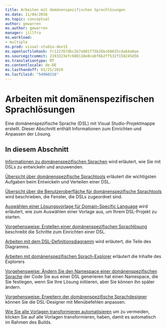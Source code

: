 ```yaml
---
title: Arbeiten mit domänenspezifischen Sprachlösungen
ms.date: 11/04/2016
ms.topic: conceptual
author: gewarren
ms.author: gewarren
manager: jillfra
ms.workload:
- multiple
ms.prod: visual-studio-dev15
ms.openlocfilehash: fc122767dbc2b7a901f75b26bcb8635cda64a0ae
ms.sourcegitcommit: 2193323efc608118e0ce6f6b2ff532f158245d56
ms.translationtype: MT
ms.contentlocale: de-DE
ms.lasthandoff: 01/25/2019
ms.locfileid: "54960216"
---
```

# <a name="working-with-domain-specific-language-solutions"></a>Arbeiten mit domänenspezifischen Sprachlösungen
Eine domänenspezifische Sprache (DSL) mit Visual Studio-Projektmappe erstellt. Dieser Abschnitt enthält Informationen zum Einrichten und Anpassen der Lösung.

## <a name="in-this-section"></a>In diesem Abschnitt
 [Informationen zu domänenspezifischen Sprachen](../modeling/about-domain-specific-languages.md) wird erläutert, wie Sie mit DSLs zu entwickeln und anzuwenden.

 [Übersicht über domänenspezifische Sprachtools](../modeling/overview-of-domain-specific-language-tools.md) erläutert die wichtigsten Aufgaben beim Entwickeln und Verteilen einer DSL.

 [Übersicht über die Benutzeroberfläche für domänenspezifische Sprachtools](../modeling/overview-of-the-domain-specific-language-tools-user-interface.md) wird beschrieben, die Fenster, die DSLs zugeordnet sind.

 [Auswählen einer Lösungsvorlage für Domain-Specific Language](../modeling/choosing-a-domain-specific-language-solution-template.md) wird erläutert, wie zum Auswählen einer Vorlage aus, um Ihrem DSL-Projekt zu starten.

 [Vorgehensweise: Erstellen einer domänenspezifischen Sprachlösung](../modeling/how-to-create-a-domain-specific-language-solution.md) beschreibt die Schritte zum Einrichten einer DSL.

 [Arbeiten mit dem DSL-Definitionsdiagramm](../modeling/working-with-the-dsl-definition-diagram.md) wird erläutert, die Teile des Diagramms.

 [Arbeiten mit domänenspezifischen Sprach-Explorer](../modeling/working-with-the-domain-specific-language-explorer.md) erläutert die Inhalte des Explorers

 [Vorgehensweise: Ändern Sie den Namespace einer domänenspezifischen Sprache](../modeling/how-to-change-the-namespace-of-a-domain-specific-language.md) der Code Sie aus einer DSL generieren hat einen Namespace, die Sie festlegen, wenn Sie Ihre Lösung initiieren, aber Sie können ihn später ändern.

 [Vorgehensweise: Erweitern der domänenspezifische Sprachdesigner](../modeling/how-to-extend-the-domain-specific-language-designer.md) können Sie die DSL-Designer mit Menübefehlen anpassen.

 [Wie Sie alle Vorlagen transformieren automatisieren](/previous-versions/visualstudio/visual-studio-2012/ff521399\(v\=vs.110\)) um zu vermeiden, klicken Sie auf alle Vorlagen transformieren, haben, damit es automatisch im Rahmen des Builds.